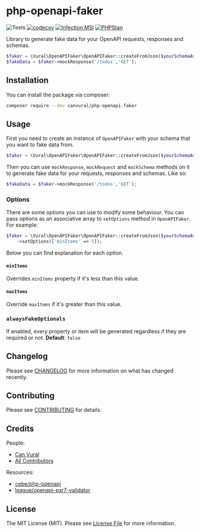 # php-openapi-faker

![Tests](https://github.com/canvural/php-openapi-faker/workflows/Tests/badge.svg)
[![codecov](https://codecov.io/gh/canvural/php-openapi-faker/branch/master/graph/badge.svg)](https://codecov.io/gh/canvural/php-openapi-faker)
[![Infection MSI](https://badge.stryker-mutator.io/github.com/canvural/php-openapi-faker/master)](https://infection.github.io)
[![PHPStan](https://img.shields.io/badge/PHPStan-Level%20Max-brightgreen.svg?style=flat&logo=php)](https://phpstan.org)

Library to generate fake data for your OpenAPI requests, responses and schemas.

```php
$faker = \Vural\OpenAPIFaker\OpenAPIFaker::createFromJson($yourSchemaAsJson);
$fakeData = $faker->mockResponse('/todos','GET');
```

## Installation

You can install the package via composer:

```bash
composer require --dev canvural/php-openapi-faker
```

## Usage

First you need to create an instance of `OpenAPIFaker` with your schema that you want to fake data from.
```php
$faker = \Vural\OpenAPIFaker\OpenAPIFaker::createFromJson($yourSchemaAsJson);
```

Then you can use `mockResponse`, `mockRequest` and `mockSchema` methods on it to generate fake data for your requests, responses and schemas. Like so:

```php
$fakeData = $faker->mockResponse('/todos','GET');
```

### Options

There are some options you can use to modify some behaviour. You can pass options as an associative array to `setOptions` method in `OpenAPIFaker`. For example:

```php
$faker = \Vural\OpenAPIFaker\OpenAPIFaker::createFromJson($yourSchemaAsJson)
    ->setOptions(['minItems' => 5]);
```

Below you can find explanation for each option.

#### `minItems`
Overrides `minItems` property if it's less than this value.

#### `maxItems`
Override `maxItems` if it's greater than this value.

### `alwaysFakeOptionals`

If enabled, every property or item will be generated regardless if they are required or not. **Default**: `false`

## Changelog

Please see [CHANGELOG](CHANGELOG.md) for more information on what has changed recently.

## Contributing

Please see [CONTRIBUTING](CONTRIBUTING.md) for details.

## Credits

People:
- [Can Vural](https://github.com/canvural)
- [All Contributors](../../contributors)

Resources:
- [cebe/php-openapi](https://github.com/cebe/php-openapi)
- [league/openapi-psr7-validator](https://github.com/thephpleague/openapi-psr7-validator)

## License

The MIT License (MIT). Please see [License File](LICENSE.md) for more information.
